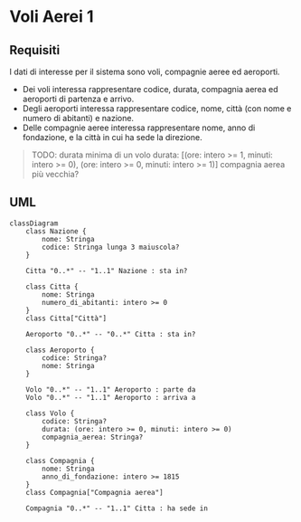 # Voli Aerei 1

## Requisiti 

I dati di interesse per il sistema sono voli, compagnie aeree ed aeroporti.

- Dei voli interessa rappresentare codice, durata, compagnia aerea ed aeroporti di partenza e arrivo.
- Degli aeroporti interessa rappresentare codice, nome, città (con nome e numero di abitanti) e nazione.
- Delle compagnie aeree interessa rappresentare nome, anno di fondazione, e la città in cui ha sede la direzione.

> TODO: durata minima di un volo
> durata: [(ore: intero >= 1, minuti: intero >= 0), (ore: intero >= 0, minuti: intero >= 1)]
> compagnia aerea più vecchia?

## UML

```mermaid
classDiagram
    class Nazione {
        nome: Stringa
        codice: Stringa lunga 3 maiuscola?
    }

    Citta "0..*" -- "1..1" Nazione : sta in?

    class Citta {
        nome: Stringa
        numero_di_abitanti: intero >= 0
    }
    class Citta["Città"]

    Aeroporto "0..*" -- "0..*" Citta : sta in?

    class Aeroporto {
        codice: Stringa?
        nome: Stringa
    } 

    Volo "0..*" -- "1..1" Aeroporto : parte da
    Volo "0..*" -- "1..1" Aeroporto : arriva a 

    class Volo {
        codice: Stringa?
        durata: (ore: intero >= 0, minuti: intero >= 0)
        compagnia_aerea: Stringa?
    }

    class Compagnia {
        nome: Stringa
        anno_di_fondazione: intero >= 1815
    }
    class Compagnia["Compagnia aerea"]

    Compagnia "0..*" -- "1..1" Citta : ha sede in
```
